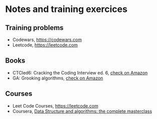 # Notes and training exercices

## Training problems

* Codewars, https://codewars.com
* Leetcode, https://leetcode.com

## Books

* CTCIed6: Cracking the Coding Interview ed. 6, <a href="https://www.amazon.com/Cracking-Coding-Interview-Programming-Questions/dp/0984782850">check on Amazon</a>
* GA: Grooking algorithms, <a href="https://www.amazon.com/Grokking-Algorithms-illustrated-programmers-curious/dp/1617292230/ref=pd_bxgy_img_3/146-4827180-2399747?_encoding=UTF8&pd_rd_i=1617292230&pd_rd_r=71f11629-f75a-429b-9759-2d7cc01476eb&pd_rd_w=QtGxe&pd_rd_wg=7MNgP&pf_rd_p=f325d01c-4658-4593-be83-3e12ca663f0e&pf_rd_r=8RZPFJ44V9B6GX5EEP94&psc=1&refRID=8RZPFJ44V9B6GX5EEP94">check on Amazon</a>

## Courses

* Leet Code Courses, https://leetcode.com
* Coursera, <a href="https://www.packtpub.com/product/data-structures-and-algorithms-the-complete-masterclass-video/9781801078504">Data Structure and algorithms: the complete masterclass</a>